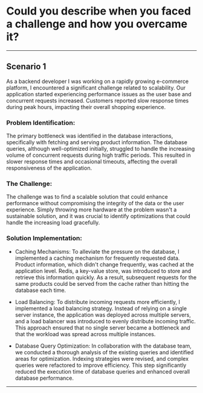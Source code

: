 # Could you describe when you faced a challenge and how you overcame it?

---
## Scenario 1 


As a backend developer I was working on a rapidly growing e-commerce platform, I encountered a significant challenge related to scalability. Our application started experiencing performance issues as the user base and concurrent requests increased. Customers reported slow response times during peak hours, impacting their overall shopping experience.

### Problem Identification:
The primary bottleneck was identified in the database interactions, specifically with fetching and serving product information. The database queries, although well-optimized initially, struggled to handle the increasing volume of concurrent requests during high traffic periods. This resulted in slower response times and occasional timeouts, affecting the overall responsiveness of the application.

### The Challenge:
The challenge was to find a scalable solution that could enhance performance without compromising the integrity of the data or the user experience. Simply throwing more hardware at the problem wasn't a sustainable solution, and it was crucial to identify optimizations that could handle the increasing load gracefully.

### Solution Implementation:

- Caching Mechanisms:
    To alleviate the pressure on the database, I implemented a caching mechanism for frequently requested data. Product information, which didn't change frequently, was cached at the application level. Redis, a key-value store, was introduced to store and retrieve this information quickly. As a result, subsequent requests for the same products could be served from the cache rather than hitting the database each time.

- Load Balancing:
    To distribute incoming requests more efficiently, I implemented a load balancing strategy. Instead of relying on a single server instance, the application was deployed across multiple servers, and a load balancer was introduced to evenly distribute incoming traffic. This approach ensured that no single server became a bottleneck and that the workload was spread across multiple instances.

- Database Query Optimization:
    In collaboration with the database team, we conducted a thorough analysis of the existing queries and identified areas for optimization. Indexing strategies were revised, and complex queries were refactored to improve efficiency. This step significantly reduced the execution time of database queries and enhanced overall database performance.


---